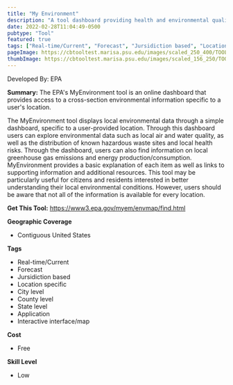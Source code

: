 ```yaml
---
title: "My Environment"
description: "A tool dashboard providing health and environmental quality assessments for the chosen locality "
date: 2022-02-28T11:04:49-0500
pubtype: "Tool"
featured: true
tags: ["Real-time/Current", "Forecast", "Jursidiction based", "Location specific", "City level", "County level", "State level", "Application", "Interactive interface/map"]
pageImage: https://cbtooltest.marisa.psu.edu/images/scaled_250_400/TOOLID_26.0_ScreenCapture-1.png
thumbImage: https://cbtooltest.marisa.psu.edu/images/scaled_156_250/TOOLID_26.0_ScreenCapture-1.png
---
```

Developed By: EPA

**Summary:** The EPA's MyEnvironment tool is an online dashboard that provides access to a cross-section environmental information specific to a user's location. 

The MyEnvironment tool displays local environmental data through a simple dashboard, specific to a user-provided location. Through this dashboard users can explore environmental data such as local air and water quality, as well as the distribution of known hazardous waste sites and local health risks. Through the dashboard, users can also find information on local greenhouse gas emissions and energy production/consumption. MyEnvironment provides a basic explanation of each item as well as links to supporting information and additional resources. This tool may be particularly useful for citizens and residents interested in better understanding their local environmental conditions. However, users should be aware that not all of the information is available for every location. 



__**Get This Tool:**__ https://www3.epa.gov/myem/envmap/find.html

__**Geographic Coverage**__
- Contiguous United States

__**Tags**__
-  Real-time/Current
-  Forecast
-  Jursidiction based
-  Location specific
-  City level
-  County level
-  State level
-  Application
-  Interactive interface/map

__**Cost**__
- Free

__**Skill Level**__
- Low
